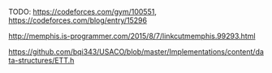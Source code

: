 TODO: https://codeforces.com/gym/100551, https://codeforces.com/blog/entry/15296

http://memphis.is-programmer.com/2015/8/7/linkcutmemphis.99293.html

https://github.com/bqi343/USACO/blob/master/Implementations/content/data-structures/ETT.h
